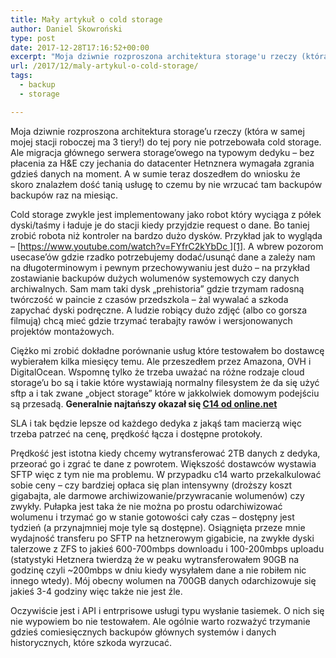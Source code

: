 ```yaml
---
title: Mały artykuł o cold storage
author: Daniel Skowroński
type: post
date: 2017-12-28T17:16:52+00:00
excerpt: "Moja dziwnie rozproszona architektura storage'u rzeczy (która w samej mojej stacji roboczej ma 3 tiery!) do tej pory nie potrzebowała cold storage. Ale migracja głównego serwera storage'owego na typowym dedyku - bez płacenia za H&E czy jechania do datacenter Hetnznera wymagała zgrania gdzieś danych na moment. A w sumie teraz doszedłem do wniosku że skoro znalazłem dość tanią usługę to czemu by nie wrzucać tam backupów backupów raz na miesiąc."
url: /2017/12/maly-artykul-o-cold-storage/
tags:
  - backup
  - storage

---
```

Moja dziwnie rozproszona architektura storage&#8217;u rzeczy (która w samej mojej stacji roboczej ma 3 tiery!) do tej pory nie potrzebowała cold storage. Ale migracja głównego serwera storage&#8217;owego na typowym dedyku &#8211; bez płacenia za H&E czy jechania do datacenter Hetnznera wymagała zgrania gdzieś danych na moment. A w sumie teraz doszedłem do wniosku że skoro znalazłem dość tanią usługę to czemu by nie wrzucać tam backupów backupów raz na miesiąc.

Cold storage zwykle jest implementowany jako robot który wyciąga z półek dyski/taśmy i ładuje je do stacji kiedy przyjdzie request o dane. Bo taniej zrobić robota niż kontroler na bardzo dużo dysków. Przykład jak to wygląda &#8211; [https://www.youtube.com/watch?v=FYfrC2kYbDc ][1]. A wbrew pozorom usecase&#8217;ów gdzie rzadko potrzebujemy dodać/usunąć dane a zależy nam na długoterminowym i pewnym przechowywaniu jest dużo &#8211; na przykład zostawianie backupów dużych wolumenów systemowych czy danych archiwalnych. Sam mam taki dysk &#8222;prehistoria&#8221; gdzie trzymam radosną twórczość w paincie z czasów przedszkola &#8211; żal wywalać a szkoda zapychać dyski podręczne. A ludzie robiący dużo zdjęć (albo co gorsza filmują) chcą mieć gdzie trzymać terabajty rawów i wersjonowanych projektów montażowych.

Ciężko mi zrobić dokładne porównanie usług które testowałem bo dostawcę wybierałem kilka miesięcy temu. Ale przeszedłem przez Amazona, OVH i DigitalOcean. Wspomnę tylko że trzeba uważać na różne rodzaje cloud storage&#8217;u bo są i takie które wystawiają normalny filesystem że da się użyć sftp a i tak zwane &#8222;object storage&#8221; które w jakkolwiek domowym podejściu są przesadą. **Generalnie najtańszy okazał się [C14 od online.net][2]**

SLA i tak będzie lepsze od każdego dedyka z jakąś tam macierzą więc trzeba patrzeć na cenę, prędkość łącza i dostępne protokoły.

Prędkość jest istotna kiedy chcemy wytransferować 2TB danych z dedyka, przeorać go i zgrać te dane z powrotem. Większość dostawców wystawia SFTP więc z tym nie ma problemu. W przypadku c14 warto przekalkulować sobie ceny &#8211; czy bardziej opłaca się plan intensywny (droższy koszt gigabajta, ale darmowe archiwizowanie/przywracanie wolumenów) czy zwykły. Pułapka jest taka że nie można po prostu odarchiwizować wolumenu i trzymać go w stanie gotowości cały czas &#8211; dostępny jest tydzień (a przynajmniej moje tyle są dostępne). Osiągnięta przeze mnie wydajność transferu po SFTP na hetznerowym gigabicie, na zwykłe dyski talerzowe z ZFS to jakieś 600-700mbps downloadu i 100-200mbps uploadu (statystyki Hetznera twierdzą że w peaku wytransferowałem 90GB na godzinę czyli ~200mbps w dniu kiedy wysyłałem dane a nie robiłem nic innego wtedy). Mój obecny wolumen na 700GB danych odarchizowuje się jakieś 3-4 godziny więc także nie jest źle.

Oczywiście jest i API i entrprisowe usługi typu wysłanie tasiemek. O nich się nie wypowiem bo nie testowałem. Ale ogólnie warto rozważyć trzymanie gdzieś comiesięcznych backupów głównych systemów i danych historycznych, które szkoda wyrzucać.

 [1]: https://www.youtube.com/watch?v=FYfrC2kYbDc
 [2]: https://www.online.net/en/c14